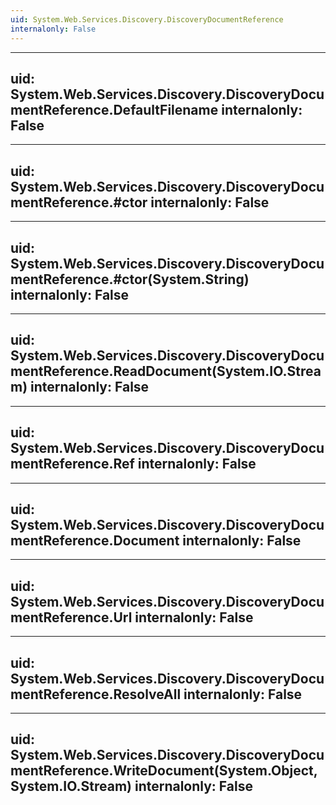 ```yaml
---
uid: System.Web.Services.Discovery.DiscoveryDocumentReference
internalonly: False
---
```


---
uid: System.Web.Services.Discovery.DiscoveryDocumentReference.DefaultFilename
internalonly: False
---

---
uid: System.Web.Services.Discovery.DiscoveryDocumentReference.#ctor
internalonly: False
---

---
uid: System.Web.Services.Discovery.DiscoveryDocumentReference.#ctor(System.String)
internalonly: False
---

---
uid: System.Web.Services.Discovery.DiscoveryDocumentReference.ReadDocument(System.IO.Stream)
internalonly: False
---

---
uid: System.Web.Services.Discovery.DiscoveryDocumentReference.Ref
internalonly: False
---

---
uid: System.Web.Services.Discovery.DiscoveryDocumentReference.Document
internalonly: False
---

---
uid: System.Web.Services.Discovery.DiscoveryDocumentReference.Url
internalonly: False
---

---
uid: System.Web.Services.Discovery.DiscoveryDocumentReference.ResolveAll
internalonly: False
---

---
uid: System.Web.Services.Discovery.DiscoveryDocumentReference.WriteDocument(System.Object,System.IO.Stream)
internalonly: False
---
